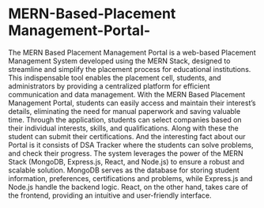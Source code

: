   # MERN-Based-Placement Management-Portal-
  The MERN Based Placement Management Portal is a web-based Placement Management System developed using the MERN Stack, designed to streamline and simplify the placement process for educational institutions. This indispensable tool enables the placement cell, students, and administrators by providing a centralized platform for efficient communication and data management.
  With the MERN Based Placement Management Portal, students can easily access and maintain their interest’s details, eliminating the need for manual paperwork and saving valuable time. Through the application, students can select companies based on their individual interests, skills, and qualifications. Along with these the student can submit their certifications. And the interesting fact about our Portal is it consists of DSA Tracker where the students can solve problems, and check their progress.
  The system leverages the power of the MERN Stack (MongoDB, Express.js, React, and Node.js) to ensure a robust and scalable solution. MongoDB serves as the database for storing student information, preferences, certifications and problems, while Express.js and Node.js handle the backend logic. React, on the other hand, takes care of the frontend, providing an intuitive and user-friendly interface.

